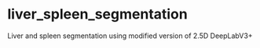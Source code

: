 # liver_spleen_segmentation
Liver and spleen segmentation using modified version of 2.5D DeepLabV3+
